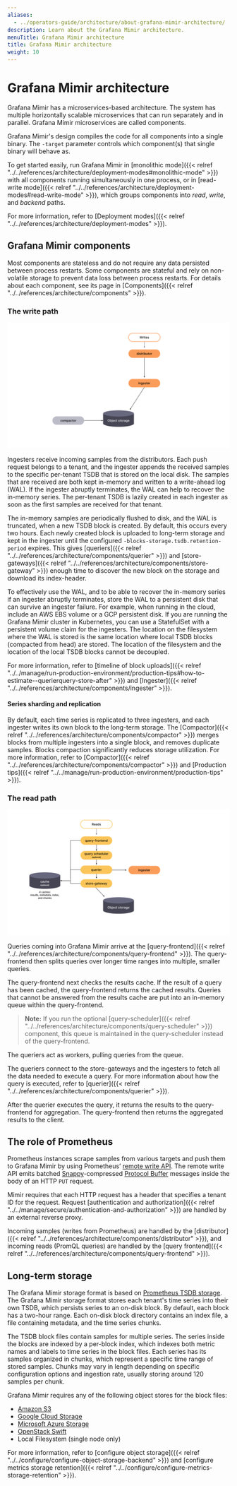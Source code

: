```yaml
---
aliases:
  - ../operators-guide/architecture/about-grafana-mimir-architecture/
description: Learn about the Grafana Mimir architecture.
menuTitle: Grafana Mimir architecture
title: Grafana Mimir architecture
weight: 10
---
```


# Grafana Mimir architecture

Grafana Mimir has a microservices-based architecture.
The system has multiple horizontally scalable microservices that can run separately and in parallel.
Grafana Mimir microservices are called components.

Grafana Mimir's design compiles the code for all components into a single binary.
The `-target` parameter controls which component(s) that single binary will behave as.

To get started easily, run Grafana Mimir in [monolithic mode]({{< relref "../../references/architecture/deployment-modes#monolithic-mode" >}}) with all components running simultaneously in one process, or in [read-write mode]({{< relref "../../references/architecture/deployment-modes#read-write-mode" >}}), which groups components into _read_, _write_, and _backend_ paths.

For more information, refer to [Deployment modes]({{< relref "../../references/architecture/deployment-modes" >}}).

## Grafana Mimir components

Most components are stateless and do not require any data persisted between process restarts. Some components are stateful and rely on non-volatile storage to prevent data loss between process restarts. For details about each component, see its page in [Components]({{< relref "../../references/architecture/components" >}}).

### The write path

[//]: # "Diagram source of write path at https://docs.google.com/presentation/d/1LemaTVqa4Lf_tpql060vVoDGXrthp-Pie_SQL7qwHjc/edit#slide=id.g11658e7e4c6_0_899"

![Architecture of Grafana Mimir's write path](write-path.svg)

Ingesters receive incoming samples from the distributors.
Each push request belongs to a tenant, and the ingester appends the received samples to the specific per-tenant TSDB that is stored on the local disk.
The samples that are received are both kept in-memory and written to a write-ahead log (WAL).
If the ingester abruptly terminates, the WAL can help to recover the in-memory series.
The per-tenant TSDB is lazily created in each ingester as soon as the first samples are received for that tenant.

The in-memory samples are periodically flushed to disk, and the WAL is truncated, when a new TSDB block is created.
By default, this occurs every two hours.
Each newly created block is uploaded to long-term storage and kept in the ingester until the configured `-blocks-storage.tsdb.retention-period` expires.
This gives [queriers]({{< relref "../../references/architecture/components/querier" >}}) and [store-gateways]({{< relref "../../references/architecture/components/store-gateway" >}}) enough time to discover the new block on the storage and download its index-header.

To effectively use the WAL, and to be able to recover the in-memory series if an ingester abruptly terminates, store the WAL to a persistent disk that can survive an ingester failure.
For example, when running in the cloud, include an AWS EBS volume or a GCP persistent disk.
If you are running the Grafana Mimir cluster in Kubernetes, you can use a StatefulSet with a persistent volume claim for the ingesters.
The location on the filesystem where the WAL is stored is the same location where local TSDB blocks (compacted from head) are stored. The location of the filesystem and the location of the local TSDB blocks cannot be decoupled.

For more information, refer to [timeline of block uploads]({{< relref "../../manage/run-production-environment/production-tips#how-to-estimate--querierquery-store-after" >}}) and [Ingester]({{< relref "../../references/architecture/components/ingester" >}}).

#### Series sharding and replication

By default, each time series is replicated to three ingesters, and each ingester writes its own block to the long-term storage.
The [Compactor]({{< relref "../../references/architecture/components/compactor" >}}) merges blocks from multiple ingesters into a single block, and removes duplicate samples.
Blocks compaction significantly reduces storage utilization.
For more information, refer to [Compactor]({{< relref "../../references/architecture/components/compactor" >}}) and [Production tips]({{< relref "../../manage/run-production-environment/production-tips" >}}).

### The read path

[//]: # "Diagram source of read path at https://docs.google.com/presentation/d/1LemaTVqa4Lf_tpql060vVoDGXrthp-Pie_SQL7qwHjc/edit#slide=id.g11658e7e4c6_2_6"

![Architecture of Grafana Mimir's read path](read-path.svg)

Queries coming into Grafana Mimir arrive at the [query-frontend]({{< relref "../../references/architecture/components/query-frontend" >}}). The query-frontend then splits queries over longer time ranges into multiple, smaller queries.

The query-frontend next checks the results cache. If the result of a query has been cached, the query-frontend returns the cached results. Queries that cannot be answered from the results cache are put into an in-memory queue within the query-frontend.

> **Note:** If you run the optional [query-scheduler]({{< relref "../../references/architecture/components/query-scheduler" >}}) component, this queue is maintained in the query-scheduler instead of the query-frontend.

The queriers act as workers, pulling queries from the queue.

The queriers connect to the store-gateways and the ingesters to fetch all the data needed to execute a query. For more information about how the query is executed, refer to [querier]({{< relref "../../references/architecture/components/querier" >}}).

After the querier executes the query, it returns the results to the query-frontend for aggregation. The query-frontend then returns the aggregated results to the client.

## The role of Prometheus

Prometheus instances scrape samples from various targets and push them to Grafana Mimir by using Prometheus’ [remote write API](https://prometheus.io/docs/prometheus/latest/storage/#remote-storage-integrations).
The remote write API emits batched [Snappy](https://google.github.io/snappy/)-compressed [Protocol Buffer](https://developers.google.com/protocol-buffers/) messages inside the body of an HTTP `PUT` request.

Mimir requires that each HTTP request has a header that specifies a tenant ID for the request. Request [authentication and authorization]({{< relref "../../manage/secure/authentication-and-authorization" >}}) are handled by an external reverse proxy.

Incoming samples (writes from Prometheus) are handled by the [distributor]({{< relref "../../references/architecture/components/distributor" >}}), and incoming reads (PromQL queries) are handled by the [query frontend]({{< relref "../../references/architecture/components/query-frontend" >}}).

## Long-term storage

The Grafana Mimir storage format is based on [Prometheus TSDB storage](https://prometheus.io/docs/prometheus/latest/storage/).
The Grafana Mimir storage format stores each tenant's time series into their own TSDB, which persists series to an on-disk block.
By default, each block has a two-hour range.
Each on-disk block directory contains an index file, a file containing metadata, and the time series chunks.

The TSDB block files contain samples for multiple series.
The series inside the blocks are indexed by a per-block index, which indexes both metric names and labels to time series in the block files.
Each series has its samples organized in chunks, which represent a specific time range of stored samples.
Chunks may vary in length depending on specific configuration options and ingestion rate, usually storing around 120 samples per chunk.

Grafana Mimir requires any of the following object stores for the block files:

- [Amazon S3](https://aws.amazon.com/s3)
- [Google Cloud Storage](https://cloud.google.com/storage/)
- [Microsoft Azure Storage](https://azure.microsoft.com/en-us/services/storage/)
- [OpenStack Swift](https://wiki.openstack.org/wiki/Swift)
- Local Filesystem (single node only)

For more information, refer to [configure object storage]({{< relref "../../configure/configure-object-storage-backend" >}}) and [configure metrics storage retention]({{< relref "../../configure/configure-metrics-storage-retention" >}}).
